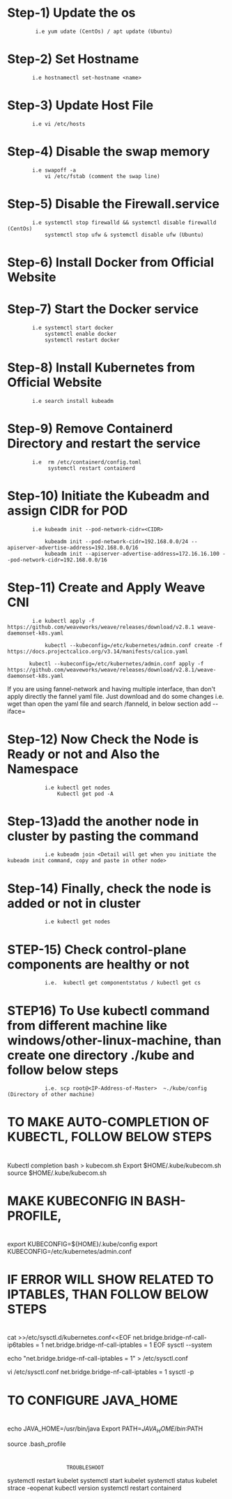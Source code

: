 # Step-1) Update the os
             i.e yum udate (CentOs) / apt update (Ubuntu)

# Step-2) Set Hostname
            i.e hostnamectl set-hostname <name>

# Step-3) Update Host File
            i.e vi /etc/hosts

# Step-4) Disable the swap memory
            i.e swapoff -a
                vi /etc/fstab (comment the swap line)

# Step-5) Disable the Firewall.service
            i.e systemctl stop firewalld && systemctl disable firewalld (CentOs)
                systemctl stop ufw & systemctl disable ufw (Ubuntu)

# Step-6) Install Docker from Official Website

# Step-7) Start the Docker service
            i.e systemctl start docker
                systemctl enable docker
                systemctl restart docker

# Step-8) Install Kubernetes from Official Website
            i.e search install kubeadm

# Step-9) Remove Containerd Directory and restart the service
            i.e  rm /etc/containerd/config.toml
                 systemctl restart containerd

# Step-10) Initiate the Kubeadm and assign CIDR for POD
            i.e kubeadm init --pod-network-cidr=<CIDR>
                        
                kubeadm init --pod-network-cidr=192.168.0.0/24 --apiserver-advertise-address=192.168.0.0/16
                kubeadm init --apiserver-advertise-address=172.16.16.100 --pod-network-cidr=192.168.0.0/16


# Step-11) Create and Apply Weave CNI
            i.e kubectl apply -f https://github.com/weaveworks/weave/releases/download/v2.8.1 weave-daemonset-k8s.yaml

                kubectl --kubeconfig=/etc/kubernetes/admin.conf create -f https://docs.projectcalico.org/v3.14/manifests/calico.yaml

           kubectl --kubeconfig=/etc/kubernetes/admin.conf apply -f https://github.com/weaveworks/weave/releases/download/v2.8.1/weave-daemonset-k8s.yaml

If you are using fannel-network and having multiple interface, than don't apply directly the fannel yaml file. Just download and do some changes
  i.e. wget <fennel-network-yaml-file>
       than open the yaml file and search /fanneld, in below <arg> section add -- iface=<interface-name>


# Step-12) Now Check the Node is Ready or not and Also the Namespace
                i.e kubectl get nodes
                    Kubectl get pod -A

# Step-13)add the another node in cluster by pasting the command
                i.e kubeadm join <Detail will get when you initiate the kubeadm init command, copy and paste in other node>

# Step-14) Finally, check the node is added or not in cluster
                i.e kubectl get nodes

# STEP-15) Check control-plane components are healthy or not
                i.e.  kubectl get componentstatus / kubectl get cs

# STEP16) To Use kubectl command from different machine like windows/other-linux-machine, than create one directory ./kube and follow below steps
                i.e. scp root@<IP-Address-of-Master>  ~./kube/config (Directory of other machine)

# ###############################################################
# TO MAKE AUTO-COMPLETION OF KUBECTL, FOLLOW BELOW STEPS
# ###############################################################
Kubectl completion bash > kubecom.sh
Export $HOME/.kube/kubecom.sh
source $HOME/.kube/kubecom.sh

# ##############################################################
# MAKE KUBECONFIG IN BASH-PROFILE,
# ############################################################
export KUBECONFIG=${HOME}/.kube/config
export KUBECONFIG=/etc/kubernetes/admin.conf

# ############################################################
# IF ERROR WILL SHOW RELATED TO IPTABLES, THAN FOLLOW BELOW STEPS
# ############################################################
cat >>/etc/sysctl.d/kubernetes.conf<<EOF
net.bridge.bridge-nf-call-ip6tables = 1
net.bridge.bridge-nf-call-iptables = 1
EOF
sysctl --system

echo "net.bridge.bridge-nf-call-iptables = 1" > /etc/sysctl.conf

vi /etc/sysctl.conf
net.bridge.bridge-nf-call-iptables = 1
sysctl -p

# ######################################
# TO CONFIGURE JAVA_HOME
# ######################################

echo JAVA_HOME=/usr/bin/java
Export PATH=$JAVA_HOME/bin:$PATH

source .bash_profile




# ##############################################################################################
                       TROUBLESHOOT

systemctl restart kubelet
systemctl start kubelet
systemctl status kubelet
strace -eopenat kubectl version
systemctl restart containerd
